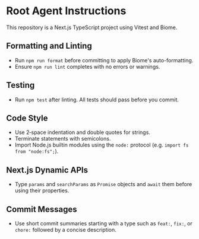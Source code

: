# Root Agent Instructions

This repository is a Next.js TypeScript project using Vitest and Biome.

## Formatting and Linting
- Run `npm run format` before committing to apply Biome's auto-formatting.
- Ensure `npm run lint` completes with no errors or warnings.

## Testing
- Run `npm test` after linting. All tests should pass before you commit.

## Code Style
- Use 2‑space indentation and double quotes for strings.
- Terminate statements with semicolons.
- Import Node.js builtin modules using the `node:` protocol (e.g. `import fs from "node:fs";`).

## Next.js Dynamic APIs
- Type `params` and `searchParams` as `Promise` objects and `await` them before using their properties.

## Commit Messages
- Use short commit summaries starting with a type such as `feat:`, `fix:`, or `chore:` followed by a concise description.

